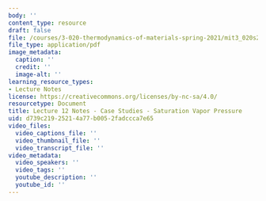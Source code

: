 ```yaml
---
body: ''
content_type: resource
draft: false
file: /courses/3-020-thermodynamics-of-materials-spring-2021/mit3_020s21_l12.pdf
file_type: application/pdf
image_metadata:
  caption: ''
  credit: ''
  image-alt: ''
learning_resource_types:
- Lecture Notes
license: https://creativecommons.org/licenses/by-nc-sa/4.0/
resourcetype: Document
title: Lecture 12 Notes - Case Studies - Saturation Vapor Pressure
uid: d739c219-2521-4a77-b005-2fadccca7e65
video_files:
  video_captions_file: ''
  video_thumbnail_file: ''
  video_transcript_file: ''
video_metadata:
  video_speakers: ''
  video_tags: ''
  youtube_description: ''
  youtube_id: ''
---
```

